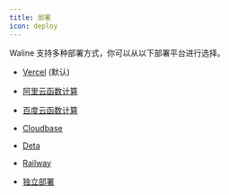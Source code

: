 ```yaml
---
title: 部署
icon: deploy
---
```


Waline 支持多种部署方式，你可以从以下部署平台进行选择。

- [Vercel](./vercel.md) (默认)

- [阿里云函数计算](./aliyun-fc.md)

- [百度云函数计算](./baidu-cfc.md)

- [Cloudbase](./cloudbase.md)

- [Deta](./deta.md)

- [Railway](./railway.md)

- [独立部署](./vps.md)
